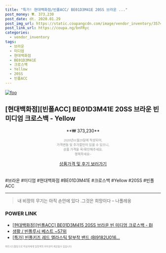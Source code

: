 ```yaml
--- 
title: "특가! 현대백화점/빈폴ACC/ BE01D3M41E 20SS 브라운 ..." 
post_money: ₩. 373,230 
post_date: dt. 2020.01.29 
post_img_url: https://static.coupangcdn.com/image/vendor_inventory/3574/ea4f0468bedf654e8d3833f1d3ee1b10c700cb003e508bbe246db0b15e39.jpg 
post_link_url: https://coupa.ng/bnFRyc 
categories: 
  - vendor_inventory 
tags: 
  - 브라운 
  - 미디엄 
  - 현대백화점 
  - BE01D3M41E 
  - 크로스백 
  - Yellow 
  - 20SS 
  - 빈폴ACC 
--- 
```

[![foo](https://static.coupangcdn.com/image/vendor_inventory/3574/ea4f0468bedf654e8d3833f1d3ee1b10c700cb003e508bbe246db0b15e39.jpg)](https://coupa.ng/bnFRyc) 

## [현대백화점][빈폴ACC] BE01D3M41E 20SS 브라운 빈 미디엄 크로스백 - Yellow 
<p style="text-align: center;">**₩ 373,230**</p> 
<p style="text-align: center;"><span style="color: #898c8f; font-family: Georgia,Times,serif; font-size: 0.75em;">2020년01월29일에 작성되어, <br>가격변동 및 추가할인이 있을 수 있으니,<br> 상품 가격을 꼭!확인해주세요.<br>행복하세요~</span> 
</p>	 
<div markdown="0" style="text-align: center;"><a href="https://coupa.ng/bnFRyc" class="btn btn--success">상품가격 및 후기 보러가기</a></div> 
<br><br> 
  #브라운 #미디엄 #현대백화점 #BE01D3M41E #크로스백 #Yellow #20SS #빈폴ACC 
<hr> 

> 내 비장의 무기는 아직 손안에 있다 .그것은 희망이다 – 나폴레옹 


### POWER LINK

* <a href="https://blog.naver.com/fasyy4321/221789682692" target="_blank">[현대백화점][빈폴ACC] BE01D3M415 20SS 브라운 빈 미디엄 크로스백 - Bl</a>
* <a href="https://blog.naver.com/santokki14/221787155453" target="_blank">생활 / 빈폴루시 베스트 ~57위</a>
* <a href="https://blog.naver.com/sakai111/221785808272" target="_blank">[특가] 빈폴키즈 레드 엘라스틱 탈부착 밴드 (BI9182U016...</a>

<span style="color: #898c8f; font-family: Georgia,Times,serif; font-size: 0.55em;">파트너스활동으로 작성자에게 일정액의 커미션이 제공될수 있습니다.</span> 
